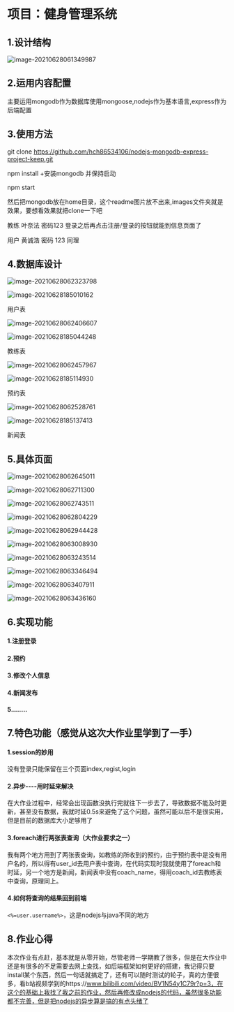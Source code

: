 # 项目：健身管理系统

## 1.设计结构

![image-20210628061349987](/home/cjh/.config/Typora/typora-user-images/image-20210628061349987.png)

## 2.运用内容配置

主要运用mongodb作为数据库使用mongoose,nodejs作为基本语言,express作为后端配置

## 3.使用方法

git clone https://github.com/hch86534106/nodejs-mongodb-express-project-keep.git

npm install +安装mongodb 并保持启动

npm start

然后把mongodb放在home目录，这个readme图片放不出来,images文件夹就是效果，要想看效果就把clone一下吧

教练 叶奈法 密码123 登录之后再点击注册/登录的按钮就能到信息页面了

用户 黄诚浩 密码 123 同理

## 4.数据库设计

![image-20210628062323798](./images/image-20210628062323798.png)

![image-20210628185010162](./images/image-20210628185010162.png)

用户表

![image-20210628062406607](./images/image-20210628062406607.png)

![image-20210628185044248](./images/image-20210628185044248.png)

教练表

![image-20210628062457967](./images/image-20210628062457967.png)

![image-20210628185114930](./images/image-20210628185114930.png)

预约表

![image-20210628062528761](./images/image-20210628062528761.png)

![image-20210628185137413](./images/image-20210628185137413.png)

新闻表

## 5.具体页面

![image-20210628062645011](./images/image-20210628062645011.png)

![image-20210628062711300](./images/image-20210628062711300.png)

![image-20210628062743511](./images/image-20210628062743511.png)

![image-20210628062804229](./images/image-20210628062804229.png)

![image-20210628062944428](./images/image-20210628062944428.png)

![image-20210628063008930](./images/image-20210628063008930.png)

![image-20210628063243514](./images/image-20210628063243514.png)

![image-20210628063346494](./images/image-20210628063346494.png)

![image-20210628063407911](./images/image-20210628063407911.png)

![image-20210628063436160](./images/image-20210628063436160.png)

## 6.实现功能

#### 1.注册登录

#### 2.预约

#### 3.修改个人信息

#### 4.新闻发布

#### 5........

## 7.特色功能（感觉从这次大作业里学到了一手）

#### 1.session的妙用

没有登录只能保留在三个页面index,regist,login

#### 2.异步----用时延来解决

在大作业过程中，经常会出现函数没执行完就往下一步去了，导致数据不能及时更新，甚至没有数据，我就时延0.5s来避免了这个问题，虽然可能以后不是很实用，但是目前的数据库大小足够用了

#### 3.foreach进行两张表查询（大作业要求之一）

我有两个地方用到了两张表查询，如教练的所收到的预约，由于预约表中是没有用户名的，所以得有user_id去用户表中查询，在代码实现时我就使用了foreach和时延，另一个地方是新闻，新闻表中没有coach_name，得用coach_id去教练表中查询，原理同上。

#### 4.如何将查询的结果回到前端

`<%=user.username%>`，这是nodejs与java不同的地方

## 8.作业心得

本次作业有点赶，基本就是从零开始，尽管老师一学期教了很多，但是在大作业中还是有很多的不足需要去网上查找，如后端框架如何更好的搭建，我记得只要install某个东西，然后一句话就搞定了，还有可以随时测试的轮子，真的方便很多，看b站视频学到的https://www.bilibili.com/video/BV1N54y1C79r?p=3，在这个的基础上我找了我之前的作业，然后再修改成nodejs的代码，虽然很多功能都不完善，但是把nodejs的异步算是搞的有点头绪了

